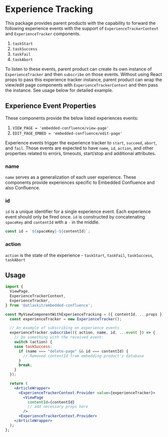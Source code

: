 # Experience Tracking

This package provides parent products with the capability to forward the following experience events with the support of `ExperienceTrackerContext` and `ExperienceTracker` components.

1. `taskStart`
2. `taskSuccess`
3. `taskFail`
4. `taskAbort`

To listen to these events, parent product can create its own instance of `ExperienceTracker` and then `subscribe` on those events. Without using React props to pass this experience tracker instance, parent product can wrap the view/edit page components with `ExperienceTrackerContext` and then pass the instance. See usage below for detailed example.

## Experience Event Properties

These components provide the below listed experiences events:

1. `VIEW_PAGE = 'embedded-confluence/view-page'`
2. `EDIT_PAGE_EMBED = 'embedded-confluence/edit-page'`

Experience events trigger the experience tracker to `start`, `succeed`, `abort`, and `fail`. Those events are expected to have `name`, `id`, `action`, and other properties related to errors, timeouts, start/stop and additional attributes.

### name

`name` serves as a generalization of each user experience. These components provide experiences specific to Embedded Confluence and also Confluence.

### id

`id` is a unique identifier for a single experience event. Each experience event should only be fired once. `id` is constructed by concatenating `spaceKey` and `contentId` with a `-` in the middle.

```jsx
const id = `${spaceKey}-${contentId}`;
```

### action

`action` is the state of the experience - `taskStart`, `taskFail`, `taskSuccess`, `taskAbort`

## Usage

```jsx
import {
  ViewPage,
  ExperienceTrackerContext,
  ExperienceTracker,
} from '@atlaskit/embedded-confluence';

const MyViewComponentWithExperienceTracking = ({ contentId, ...props }) => {
  const experienceTracker = new ExperienceTracker();

  // An example of subscribing on experience events
  experienceTracker.subscribe(({ action, name, id, ...event }) => {
    // Do something with the received event:
    switch (action) {
    case taskSuccess:
      if (name === "delete-page" && id === contentId) {
        // Removed contentId from embedding product's database
      }
      break;
    }
  });

  return (
    <ArticleWrapper>
      <ExperienceTrackerContext.Provider value={experienceTracker}>
        <ViewPage
          contentId={contentId}
          // add necessary props here
        />
      <ExperienceTrackerContext.Provider>
    </ArticleWrapper>
  );
};
```
